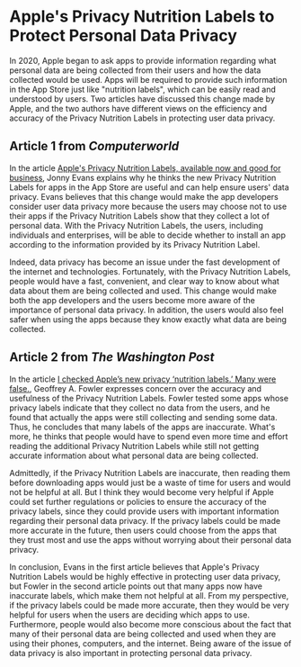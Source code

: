 # Apple's Privacy Nutrition Labels to Protect Personal Data Privacy
In 2020, Apple began to ask apps to provide information regarding what personal data are being collected from their users and how the data collected would be used. Apps will be required to provide such information in the App Store just like "nutrition labels", which can be easily read and understood by users. Two articles have discussed this change made by Apple, and the two authors have different views on the efficiency and accuracy of the Privacy Nutrition Labels in protecting user data privacy.

## Article 1 from _Computerworld_
In the article [Apple's Privacy Nutrition Labels, available now and good for business](https://www.computerworld.com/article/3600998/apples-privacy-nutrition-labels-available-now-and-good-for-business.html), Jonny Evans explains why he thinks the new Privacy Nutrition Labels for apps in the App Store are useful and can help ensure users' data privacy. Evans believes that this change would make the app developers consider user data privacy more because the users may choose not to use their apps if the Privacy Nutrition Labels show that they collect a lot of personal data. With the Privacy Nutrition Labels, the users, including individuals and enterprises, will be able to decide whether to install an app according to the information provided by its Privacy Nutrition Label.

Indeed, data privacy has become an issue under the fast development of the internet and technologies. Fortunately, with the Privacy Nutrition Labels, people would have a fast, convenient, and clear way to know about what data about them are being collected and used. This change would make both the app developers and the users become more aware of the importance of personal data privacy. In addition, the users would also feel safer when using the apps because they know exactly what data are being collected.

## Article 2 from _The Washington Post_
In the article [I checked Apple’s new privacy ‘nutrition labels.’ Many were false.](https://www.washingtonpost.com/technology/2021/01/29/apple-privacy-nutrition-label/), Geoffrey A. Fowler expresses concern over the accuracy and usefulness of the Privacy Nutrition Labels. Fowler tested some apps whose privacy labels indicate that they collect no data from the users, and he found that actually the apps were still collecting and sending some data. Thus, he concludes that many labels of the apps are inaccurate. What's more, he thinks that people would have to spend even more time and effort reading the additional Privacy Nutrition Labels while still not getting accurate information about what personal data are being collected.

Admittedly, if the Privacy Nutrition Labels are inaccurate, then reading them before downloading apps would just be a waste of time for users and would not be helpful at all. But I think they would become very helpful if Apple could set further regulations or policies to ensure the accuracy of the privacy labels, since they could provide users with important information regarding their personal data privacy. If the privacy labels could be made more accurate in the future, then users could choose from the apps that they trust most and use the apps without worrying about their personal data privacy.

In conclusion, Evans in the first article believes that Apple's Privacy Nutrition Labels would be highly effective in protecting user data privacy, but Fowler in the second article points out that many apps now have inaccurate labels, which make them not helpful at all. From my perspective, if the privacy labels could be made more accurate, then they would be very helpful for users when the users are deciding which apps to use. Furthermore, people would also become more conscious about the fact that many of their personal data are being collected and used when they are using their phones, computers, and the internet. Being aware of the issue of data privacy is also important in protecting personal data privacy.